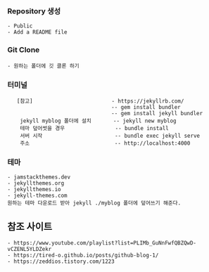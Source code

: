### Repository 생성
    - Public
    - Add a README file


### Git Clone 
    - 원하는 폴더에 깃 클론 하기


### 터미널 
       [참고]                         - https://jekyllrb.com/
                                     -- gem install bundler 
                                     -- gem install jekyll bundler
        jekyll myblog 폴더에 설치       -- jekyll new myblog 
        테마 덮어썻을 경우                -- bundle install
        서버 시작                       -- bundle exec jekyll serve
        주소                           -- http://localhost:4000


### 테마
    - jamstackthemes.dev
    - jekyllthemes.org
    - jekyllthemes.io
    - jekyll-themes.com
    원하는 테마 다운로드 받아 jekyll ./myblog 폴더에 덮어쓰기 해준다.


## 참조 사이트
    - https://www.youtube.com/playlist?list=PLIMb_GuNnFwfQBZQwD-vCZENL5YLDZekr
    - https://tired-o.github.io/posts/github-blog-1/
    - https://zeddios.tistory.com/1223